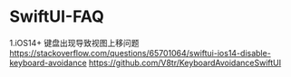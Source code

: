 # SwiftUI-FAQ
1.iOS14+ 键盘出现导致视图上移问题
    https://stackoverflow.com/questions/65701064/swiftui-ios14-disable-keyboard-avoidance
    https://github.com/V8tr/KeyboardAvoidanceSwiftUI
